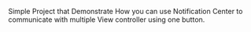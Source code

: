 Simple Project that Demonstrate How you can use Notification Center to communicate with multiple View controller using one button.
